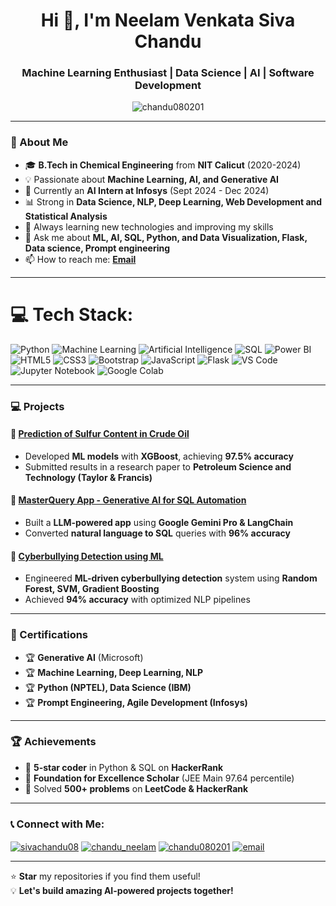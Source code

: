 <h1 align="center">Hi 👋, I'm Neelam Venkata Siva Chandu</h1>
<h3 align="center">Machine Learning Enthusiast | Data Science | AI | Software Development</h3>

<p align="center">
  <img src="https://komarev.com/ghpvc/?username=chandu080201&label=Profile%20Views&color=0e75b6&style=flat" alt="chandu080201" />
</p>

---

### 🔹 About Me
- 🎓 **B.Tech in Chemical Engineering** from **NIT Calicut** (2020-2024)
- 💡 Passionate about **Machine Learning, AI, and Generative AI**
- 🚀 Currently an **AI Intern at Infosys** (Sept 2024 - Dec 2024)
- 📊 Strong in **Data Science, NLP, Deep Learning, Web Development and Statistical Analysis**
- 🌱 Always learning new technologies and improving my skills  
- 💬 Ask me about **ML, AI, SQL, Python, and Data Visualization, Flask, Data science, Prompt engineering**
- 📫 How to reach me: **[Email](mailto:chanduneelam08@gmail.com)**

---


# 💻 Tech Stack:

![Python](https://img.shields.io/badge/python-%2314354C.svg?style=for-the-badge&logo=python&logoColor=white) 
![Machine Learning](https://img.shields.io/badge/Machine%20Learning-%23008080.svg?style=for-the-badge&logoColor=white) 
![Artificial Intelligence](https://img.shields.io/badge/Artificial%20Intelligence-%230A192F.svg?style=for-the-badge&logoColor=white) 
![SQL](https://img.shields.io/badge/SQL-%2300758F.svg?style=for-the-badge&logo=sqlite&logoColor=white) 
![Power BI](https://img.shields.io/badge/Power%20BI-F2C811?style=for-the-badge&logo=powerbi&logoColor=black) 
![HTML5](https://img.shields.io/badge/html5-%23E34F26.svg?style=for-the-badge&logo=html5&logoColor=white) 
![CSS3](https://img.shields.io/badge/css3-%231572B6.svg?style=for-the-badge&logo=css3&logoColor=white) 
![Bootstrap](https://img.shields.io/badge/bootstrap-%23563D7C.svg?style=for-the-badge&logo=bootstrap&logoColor=white) 
![JavaScript](https://img.shields.io/badge/javascript-%23F7DF1E.svg?style=for-the-badge&logo=javascript&logoColor=black) 
![Flask](https://img.shields.io/badge/flask-%23000.svg?style=for-the-badge&logo=flask&logoColor=white) 
![VS Code](https://img.shields.io/badge/VS%20Code-%23007ACC.svg?style=for-the-badge&logo=visual-studio-code&logoColor=white) 
![Jupyter Notebook](https://img.shields.io/badge/Jupyter-%23F37626.svg?style=for-the-badge&logo=jupyter&logoColor=white) 
![Google Colab](https://img.shields.io/badge/Google%20Colab-F9AB00?style=for-the-badge&logo=googlecolab&color=black)


---

### 💻 Projects
#### 🔹 [Prediction of Sulfur Content in Crude Oil](https://github.com/chandu080201/oil-sulfur-prediction)
- Developed **ML models** with **XGBoost**, achieving **97.5% accuracy**
- Submitted results in a research paper to **Petroleum Science and Technology (Taylor & Francis)**

#### 🔹 [MasterQuery App - Generative AI for SQL Automation](https://github.com/chandu080201/masterquery-app)
- Built a **LLM-powered app** using **Google Gemini Pro & LangChain**
- Converted **natural language to SQL** queries with **96% accuracy**

#### 🔹 [Cyberbullying Detection using ML](https://github.com/chandu080201/cyberbullying-detection)
- Engineered **ML-driven cyberbullying detection** system using **Random Forest, SVM, Gradient Boosting**
- Achieved **94% accuracy** with optimized NLP pipelines

---

### 📜 Certifications
- 🏆 **Generative AI** (Microsoft)  
- 🏆 **Machine Learning, Deep Learning, NLP**  
- 🏆 **Python (NPTEL), Data Science (IBM)**  
- 🏆 **Prompt Engineering, Agile Development (Infosys)**  

---

### 🏆 Achievements
- 🥇 **5-star coder** in Python & SQL on **HackerRank**
- 🏅 **Foundation for Excellence Scholar** (JEE Main 97.64 percentile)
- 🔢 Solved **500+ problems** on **LeetCode & HackerRank**

---

### 📞 Connect with Me:
<p align="left">
<a href="https://www.linkedin.com/in/sivachandu08/" target="blank"><img align="center" src="https://img.shields.io/badge/LinkedIn-0077B5?style=for-the-badge&logo=linkedin&logoColor=white" alt="sivachandu08" /></a>
<a href="https://leetcode.com/u/chandu_neelam/" target="blank"><img align="center" src="https://img.shields.io/badge/LeetCode-FFA116?style=for-the-badge&logo=leetcode&logoColor=black" alt="chandu_neelam" /></a>
<a href="https://github.com/chandu080201" target="blank"><img align="center" src="https://img.shields.io/badge/GitHub-181717?style=for-the-badge&logo=github&logoColor=white" alt="chandu080201" /></a>
<a href="mailto:chanduneelam08@gmail.com" target="blank"><img align="center" src="https://img.shields.io/badge/Gmail-D14836?style=for-the-badge&logo=gmail&logoColor=white" alt="email" /></a>
</p>

---

⭐️ **Star** my repositories if you find them useful!  
💡 **Let's build amazing AI-powered projects together!**
